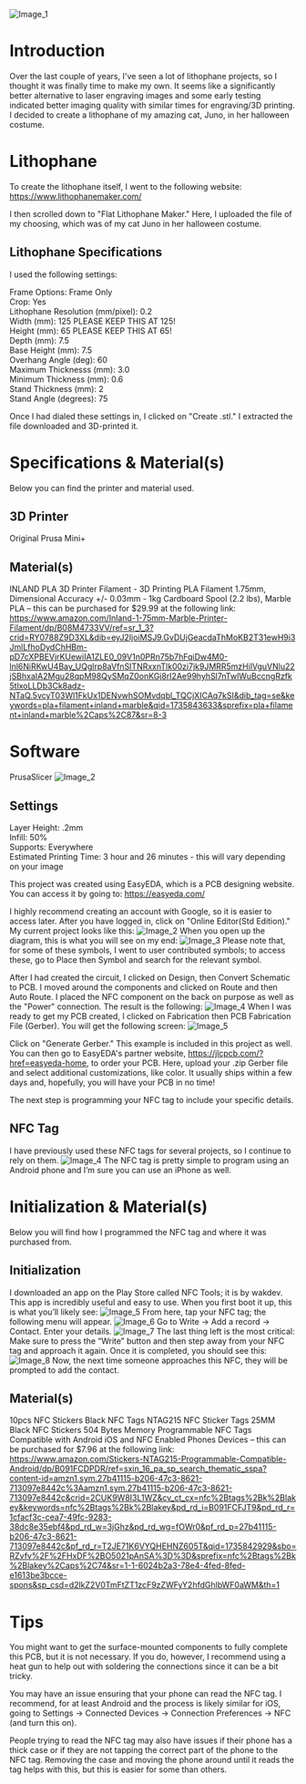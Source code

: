 ![Image_1](https://github.com/user-attachments/assets/0662984f-5a15-4410-ab1b-d0cbf220f8ed)
# Introduction
Over the last couple of years, I've seen a lot of lithophane projects, so I thought it was finally time to make my own. It seems like a significantly better alternative to laser engraving images and some early testing indicated better imaging quality with similar times for engraving/3D printing. I decided to create a lithophane of my amazing cat, Juno, in her halloween costume.
# Lithophane
To create the lithophane itself, I went to the following website: https://www.lithophanemaker.com/
 
I then scrolled down to "Flat Lithophane Maker." Here, I uploaded the file of my choosing, which was of my cat Juno in her halloween costume.
## Lithophane Specifications
I used the following settings:

Frame Options: Frame Only \
Crop: Yes \
Lithophane Resolution (mm/pixel): 0.2 \
Width (mm): 125 PLEASE KEEP THIS AT 125! \
Height (mm): 65 PLEASE KEEP THIS AT 65! \
Depth (mm): 7.5 \
Base Height (mm): 7.5 \
Overhang Angle (deg): 60 \
Maximum Thicknesss (mm): 3.0 \
Minimum Thickness (mm): 0.6 \
Stand Thickness (mm): 2 \
Stand Angle (degrees): 75

Once I had dialed these settings in, I clicked on "Create .stl." I extracted the file downloaded and 3D-printed it.
# Specifications & Material(s)
Below you can find the printer and material used.
## 3D Printer
 Original Prusa Mini+
## Material(s)
INLAND PLA 3D Printer Filament - 3D Printing PLA Filament 1.75mm, Dimensional Accuracy +/- 0.03mm - 1kg Cardboard Spool (2.2 lbs), Marble PLA
 – this can be purchased for $29.99 at the following link:
https://www.amazon.com/Inland-1-75mm-Marble-Printer-Filament/dp/B08M4733VV/ref=sr_1_3?crid=RY0788Z9D3XL&dib=eyJ2IjoiMSJ9.GvDUjGeacdaThMoKB2T31ewH9i3JmlLfhoDydChHBm-pD7cXPBEVjrKUewiIA1ZLE0_09V1n0PRn75b7hFqiDw4M0-lnl6NiRKwU4Bay_UQglrp8aVfnSITNRxxnTlk00zi7jk9JMRR5mzHilVguVNlu22jSBhxaIA2Mgu28qpM98QySMqZ0onKGj8rI2Ae99hyhSl7nTwlWuBccngRzfk5tlxoLLDb3Ck8adz-NTaQ.5vcyT03Wl1FkUx1DENvwhSOMvdqbl_TQCjXICAq7kSI&dib_tag=se&keywords=pla+filament+inland+marble&qid=1735843633&sprefix=pla+filament+inland+marble%2Caps%2C87&sr=8-3
# Software
 PrusaSlicer
![Image_2](https://github.com/user-attachments/assets/a380fe96-3902-44ff-9e6b-a31b57fddf16)
## Settings
  Layer Height: .2mm \
  Infill: 50% \
  Supports: Everywhere \
  Estimated Printing Time: 3 hour and 26 minutes - this will vary depending on your image

This project was created using EasyEDA, which is a PCB designing website. You can access it by going to: https://easyeda.com/

I highly recommend creating an account with Google, so it is easier to access later. After you have logged in, click on "Online Editor(Std Edition)." My current project looks like this:
![Image_2](https://github.com/user-attachments/assets/56d33924-dcb1-450c-96b9-7b57eb98293f)
When you open up the diagram, this is what you will see on my end:
![Image_3](https://github.com/user-attachments/assets/c1c175f7-895d-43a2-b9b8-416eb3fe3341)
Please note that, for some of these symbols, I went to user contributed symbols; to access these, go to Place then Symbol and search for the relevant symbol.

After I had created the circuit, I clicked on Design, then Convert Schematic to PCB. I moved around the components and clicked on Route and then Auto Route. I placed the NFC component on the back on purpose as well as the "Power" connection. The result is the following:
![Image_4](https://github.com/user-attachments/assets/fcf13c26-45eb-41a4-a2bf-af9358fd2908)
When I was ready to get my PCB created, I clicked on Fabrication then PCB Fabrication File (Gerber). You will get the following screen:
![Image_5](https://github.com/user-attachments/assets/84e913ee-8c45-444f-8f8b-cb427358a185)

Click on "Generate Gerber." This example is included in this project as well. You can then go to EasyEDA's partner website, https://jlcpcb.com/?href=easyeda-home, to order your PCB. Here, upload your .zip Gerber file and select additional customizations, like color. It usually ships within a few days and, hopefully, you will have your PCB in no time!

The next step is programming your NFC tag to include your specific details.
## NFC Tag
I have previously used these NFC tags for several projects, so I continue to rely on them.
![Image_4](https://github.com/user-attachments/assets/c1b4d1c5-4d13-4bfa-ba43-939e600c45c2)
The NFC tag is pretty simple to program using an Android phone and I’m sure you can use an iPhone as well.
# Initialization & Material(s)
Below you will find how I programmed the NFC tag and where it was purchased from.
## Initialization
I downloaded an app on the Play Store called NFC Tools; it is by wakdev. This app is incredibly useful and easy to use. When you first boot it up, this is what you’ll likely see:
![Image_5](https://github.com/user-attachments/assets/709e5967-18a4-4f82-8129-4af43c3fc6cd)
From here, tap your NFC tag; the following menu will appear.
![Image_6](https://github.com/user-attachments/assets/3fd644d4-7bb9-46e7-9eba-37c86f9be996)
Go to Write -> Add a record -> Contact. Enter your details.
![Image_7](https://github.com/user-attachments/assets/0435b498-c2f5-4c3b-ba01-dca678454fff)
The last thing left is the most critical: Make sure to press the “Write” button and then step away from your NFC tag and approach it again. Once it is completed, you should see this:
![Image_8](https://github.com/user-attachments/assets/204e200d-8ab7-4fe7-98e1-7b3b482a2dfd)
Now, the next time someone approaches this NFC, they will be prompted to add the contact.
## Material(s)
10pcs NFC Stickers Black NFC Tags NTAG215 NFC Sticker Tags 25MM Black NFC Stickers 504 Bytes Memory Programmable NFC Tags Compatible with Android iOS and NFC Enabled Phones Devices – this can be purchased for $7.96 at the following link:
https://www.amazon.com/Stickers-NTAG215-Programmable-Compatible-Android/dp/B091FCDPDR/ref=sxin_16_pa_sp_search_thematic_sspa?content-id=amzn1.sym.27b41115-b206-47c3-8621-713097e8442c%3Aamzn1.sym.27b41115-b206-47c3-8621-713097e8442c&crid=2CUK9W8I3L1WZ&cv_ct_cx=nfc%2Btags%2Bk%2Blakey&keywords=nfc%2Btags%2Bk%2Blakey&pd_rd_i=B091FCFJT9&pd_rd_r=1cfacf3c-cea7-49fc-9283-38dc8e35ebf4&pd_rd_w=3jGhz&pd_rd_wg=fOWr0&pf_rd_p=27b41115-b206-47c3-8621-713097e8442c&pf_rd_r=T2JE71K6VYQHEHNZ605T&qid=1735842929&sbo=RZvfv%2F%2FHxDF%2BO5021pAnSA%3D%3D&sprefix=nfc%2Btags%2Bk%2Blakey%2Caps%2C74&sr=1-1-6024b2a3-78e4-4fed-8fed-e1613be3bcce-spons&sp_csd=d2lkZ2V0TmFtZT1zcF9zZWFyY2hfdGhlbWF0aWM&th=1
# Tips
You might want to get the surface-mounted components to fully complete this PCB, but it is not necessary. If you do, however, I recommend using a heat gun to help out with soldering the connections since it can be a bit tricky.

You may have an issue ensuring that your phone can read the NFC tag. I recommend, for at least Android and the process is likely similar for iOS, going to Settings -> Connected Devices -> Connection Preferences -> NFC (and turn this on).

People trying to read the NFC tag may also have issues if their phone has a thick case or if they are not tapping the correct part of the phone to the NFC tag. Removing the case and moving the phone around until it reads the tag helps with this, but this is easier for some than others.

